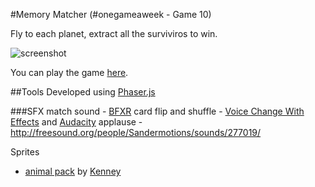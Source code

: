 #Memory Matcher (#onegameaweek - Game 10)

Fly to each planet, extract all the surviviros to win.

![screenshot](screenshots/extraction.gif)

You can play the game [here](http://divideby5.com/games/extraction).

##Tools
Developed using [Phaser.js](http://phaser.io)

###SFX
match sound - [BFXR](http://www.bfxr.net/)
card flip and shuffle - [Voice Change With Effects](https://play.google.com/store/apps/details?id=com.baviux.voicechanger) and [Audacity](http://www.audacityteam.org/) 
applause - http://freesound.org/people/Sandermotions/sounds/277019/

Sprites
*  [animal pack](http://opengameart.org/content/animal-pack) by [Kenney](http://opengameart.org/users/kenney)


